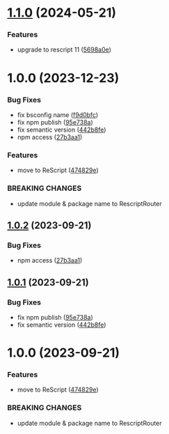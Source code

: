 # [1.1.0](https://github.com/DCKT/rescript-router/compare/v1.0.0...v1.1.0) (2024-05-21)


### Features

* upgrade to rescript 11 ([5698a0e](https://github.com/DCKT/rescript-router/commit/5698a0e4dd1b6c620317e5dc96e69f92d4c9818a))

# 1.0.0 (2023-12-23)


### Bug Fixes

* fix bsconfig name ([f9d0bfc](https://github.com/DCKT/rescript-router/commit/f9d0bfc62184b66b47a32e96d687e147d8e99d26))
* fix npm publish ([95e738a](https://github.com/DCKT/rescript-router/commit/95e738ac8a995245bdf293212758f55bb51e5919))
* fix semantic version ([442b8fe](https://github.com/DCKT/rescript-router/commit/442b8fefd58c8d55113654a1dbf91d6aa893dbac))
* npm access ([27b3aa1](https://github.com/DCKT/rescript-router/commit/27b3aa1970ab6cd355376defa7df662b8ccd1c14))


### Features

* move to ReScript ([474829e](https://github.com/DCKT/rescript-router/commit/474829e45c2ad1f66da077e63c75593f6d4bfcde))


### BREAKING CHANGES

* update module & package name to RescriptRouter

## [1.0.2](https://github.com/DCKT/rescript-router/compare/v1.0.1...v1.0.2) (2023-09-21)


### Bug Fixes

* npm access ([27b3aa1](https://github.com/DCKT/rescript-router/commit/27b3aa1970ab6cd355376defa7df662b8ccd1c14))

## [1.0.1](https://github.com/DCKT/rescript-router/compare/v1.0.0...v1.0.1) (2023-09-21)


### Bug Fixes

* fix npm publish ([95e738a](https://github.com/DCKT/rescript-router/commit/95e738ac8a995245bdf293212758f55bb51e5919))
* fix semantic version ([442b8fe](https://github.com/DCKT/rescript-router/commit/442b8fefd58c8d55113654a1dbf91d6aa893dbac))

# 1.0.0 (2023-09-21)


### Features

* move to ReScript ([474829e](https://github.com/DCKT/rescript-router/commit/474829e45c2ad1f66da077e63c75593f6d4bfcde))


### BREAKING CHANGES

* update module & package name to RescriptRouter
